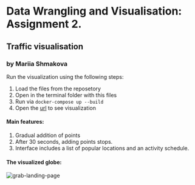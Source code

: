 # Data Wrangling and Visualisation: Assignment 2.
## Traffic visualisation

### by Mariia Shmakova

Run the visualization using the following steps:
1) Load the files from the reposetory
2) Open in the terminal folder with this files
3) Run via ```docker-compose up --build```
4) Open the [url](http://localhost:8000/) to see visualization

#### Main features:
1) Gradual addition of points
2) After 30 seconds, adding points stops.
3) Interface includes a list of popular locations and an activity schedule.

#### The visualized globe:
![grab-landing-page](globe.gif)

